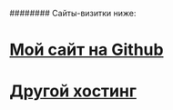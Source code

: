 ######## Сайты-визитки ниже: 
# <a href="https://exc1u7ive.github.io/" title="Github">Мой сайт на Github</a>
# <a href="https://exc1u7ive.ru" title="Github">Другой хостинг</a>
